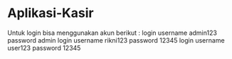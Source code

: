 # Aplikasi-Kasir
Untuk login bisa menggunakan akun berikut :
login username admin123 password admin
login username rikni123 password 12345
login username user123  password 12345
